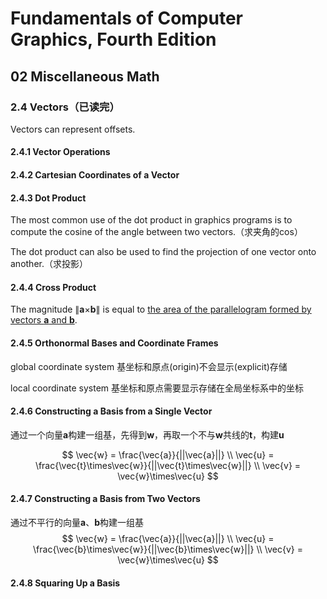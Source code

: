 # Fundamentals of Computer Graphics, Fourth Edition

## 02 Miscellaneous Math



### 2.4 Vectors（已读完）

Vectors can represent offsets.

#### 2.4.1 Vector Operations

#### 2.4.2 Cartesian Coordinates of a Vector

#### 2.4.3 Dot Product

The most common use of the dot product in graphics programs is to compute the cosine of the angle between two vectors.（求夹角的cos）

The dot product can also be used to find the projection of one vector onto another.（求投影）

#### 2.4.4 Cross Product

The magnitude ∥**a**×**b**∥ is equal to <u>the area of the parallelogram formed by vectors **a** and **b**</u>.

#### 2.4.5 Orthonormal Bases and Coordinate Frames

global coordinate system 基坐标和原点(origin)不会显示(explicit)存储

local coordinate system	基坐标和原点需要显示存储在全局坐标系中的坐标

#### 2.4.6 Constructing a Basis from a Single Vector

通过一个向量**a**构建一组基，先得到**w**，再取一个不与**w**共线的**t**，构建**u**


$$
\vec{w} = \frac{\vec{a}}{||\vec{a}||}
\\
\vec{u} = \frac{\vec{t}\times\vec{w}}{||\vec{t}\times\vec{w}||}
\\
\vec{v} = \vec{w}\times\vec{u}
$$

#### 2.4.7 Constructing a Basis from Two Vectors

通过不平行的向量**a**、**b**构建一组基
$$
\vec{w} = \frac{\vec{a}}{||\vec{a}||}
\\
\vec{u} = \frac{\vec{b}\times\vec{w}}{||\vec{b}\times\vec{w}||}
\\
\vec{v} = \vec{w}\times\vec{u}
$$

#### 2.4.8 Squaring Up a Basis

